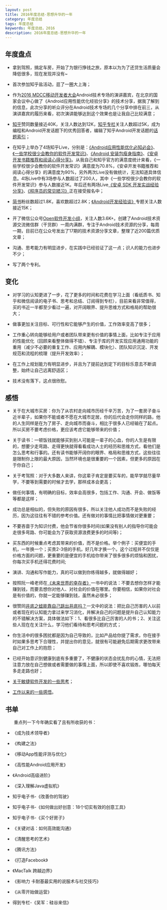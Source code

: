 ```yaml
---
layout: post
title: 2016年度总结-思想升华的一年
category: 年度总结
tags: 年度总结
keywords: 年度总结，2016
description: 2016年度总结-思想升华的一年
---
```


## 年度盘点

- 拿到驾照，搞定车房，开始了为银行挣钱之旅，原本以为为了还贷生活质量会降低很多，现在发现并没有~

- 首次参加知乎盐活动，逛了一圈大上海；

- 作为[2016 MDCC移动开发者大会](http://special.csdncms.csdn.net/MDCC2016/)Android技术专场的演讲嘉宾，在北京的国家会议中心做了《Android应用性能优化经验分享》的技术分享，据我了解到的信息，此次分享的听众评分在Android技术专场的几个分享中排在前三，从演讲嘉宾的履历来看，初次演讲能够达到这个效果也是让我自己比较满意；

- [知乎](https://www.zhihu.com/people/zhang-ming-yun-88)赞同数量接近40K，关注人数达到12K，[知乎专栏](https://zhuanlan.zhihu.com/zmywly8866)关注人数超过5K，成为编程和Android开发话题下的优秀回答者，编辑了知乎Android开发话题的[话题索引](https://www.zhihu.com/topic/19555634)；

- 在知乎上举办了4场知乎Live，分别是：[《Android应用性能优化必知必会》](https://www.zhihu.com/lives/752096265927405568)、[《一些学校很少会教你的软件开发常识》](https://www.zhihu.com/lives/756190873938558976)、[《Android 安装包瘦身指南》](https://www.zhihu.com/lives/760843947491737600)、[《安卓开发书籍推荐和阅读心得分享》](https://www.zhihu.com/lives/782603210945748992)。从我自己和知乎官方的满意度统计来看，《一些学校很少会教你的软件开发常识》满意度为70.8%，《安卓开发书籍推荐和阅读心得分享》的满意度为90%，另外两次Live没有做统计，无法知道具体信息。4场Live中有3场参与人数超过了200人，其中《一些学校很少会教你的软件开发常识》参与人数接近1K。年后还有两场Live[《安卓 SDK 开发实战经验分享》](https://www.zhihu.com/lives/789882136835391488)、[《程序员的常见陋习》](https://www.zhihu.com/lives/794242761334358016)正在接受报名中；

- [简书](http://www.jianshu.com/users/e6885381f7d4/latest_articles)粉丝数超过1.8K，喜欢数超过2.8K；[《Android开发经验谈》](http://www.jianshu.com/collection/5139d555c94d)专题关注人数接近15K；

- 开了微信公众号[Open软件开发小组](http://weixin.sogou.com/weixin?type=1&query=Open%E8%BD%AF%E4%BB%B6%E5%BC%80%E5%8F%91%E5%B0%8F%E7%BB%84&ie=utf8&_sug_=y&_sug_type_=&w=&sut=984&sst0=1482562050764&lkt=0%2C0%2C0)，关注人数3.6K+。创建了Android技术资源交流微信群（干货群）一周内满群，专注于Android技术资源的分享，每周一期，目前已在公众号发出了17期的技术资源分享文章，整理了近200篇优质文章；

- 沟通、思考能力有明显进步，在实践中已经验证了这一点；识人的能力也进步不少；

- 写了两个专利。

## 变化

- 对学习的认知更进了一步，花了更多的时间和花费在学习上面（看纸质书、知乎和微信阅读的电子书、思考和总结、订阅得到专栏），目前来看非常值得，买的书近一半都至少看过一遍，对开阔眼界、提升思维方式和格局的帮助很大；

- 做事更加关注目标、可行性和它能够产生的价值，工作效率变高了很多；

- 工作重心转向能够给用户或者团队带来更有价值的事情上面，比如专注于应用的性能优化（回顾来看整体做得不错）、专注于库的开发实现应用通用功能的重用（减少不必要的重复工作、应用内解耦、模块化）、团队知识沉淀、开发规范和流程的梳理（提升开发效率）；

- 在工作上规划能力有明显进步，并且为了提前达到定下的目标乐意去不断调整，始终让自己远离舒适区；

- 技术没有落下，这点很欣慰。

## 感悟

- 关于在大城市买房：你为了从农村走向城市历经千辛万苦，为了一套房子奋斗近半辈子，如果你不能或者不愿在大城市定居，你的后代会走你同样的路，他的人生同样是在为了房子、走向城市而奋斗，相比于很多人已经输在了起点。所以买房不要考虑价格，更应该考虑它能够带来的价值；

- 关于读书：一顿饭钱就能够买到别人可能是一辈子的心血，你的人生是有限的，想要少走弯路、走得更快就得看看成功人士的经历和思维方式，看他们是怎么思考和行事的。还有读书能够开阔你的眼界、格局和思维方式，这些往往是限制你上限的最大原因，当然环境也是很重要的一个因素，但更多的原因在于你自己；

- 关于考驾照：对于大多数人来讲，你这辈子肯定是要买车的，能早学就尽量早学，不要等到需要的时候才去学，那样成本会更高；

- 做任何事情，有明确的目标，效率会高很多，包括工作、沟通、开会、做饭等等都是这样；

- 成功总是相似的，但失败的原因有很多，所以关注他人成功而不是失败的经历，因为这往往有不错的参考价值。还有做对的事情比把事情做对更重要；

- 不要吝啬于为知识付费，他会节省你很多时间(如果没有别人的指导你可能会走很多弯路、你可能会为了获取资源浪费更多的时间等)；

- 买东西的时候重点考虑其带来的价值，而不是价格。举个例子：买便宜的手机，一年换一个；买贵2-3倍的手机，好几年才换一个。这个过程并不仅仅是价格方面的问题，更重要的是便宜的手机给你带来了很多很多的烦恼和困扰，你每次买手机还得花费时间;

- 演讲、沟通和写作能力，真的可以做到你练得越多，就做得越好；

- 按照阮一峰老师在[《未来世界的幸存者》](https://ruanyf.github.io/survivor/methodology/stuff-that-matters.html)一书中的说法：不要去想你怎样才能赚到钱，而要去想你对他人、对社会的价值在哪里。你要相信，如果你对社会是有价值的，你就一定能够赚到钱，虽然未必很多；

- 很赞同[井底之蛙能靠自己跳出井底吗？](http://mp.weixin.qq.com/s?src=3&timestamp=1482563861&ver=1&signature=hOtZrhvF7cK0yx-j4TcpAn9z6EdpM9rBKcdiLt6bRSmwp4lt2QU0KyYcA9g54PrOv9GX18mxa41jrot4gnKws9a*jQjFcQ20YAQ0*cvDjjn5*eYMKhhjbw-Ks-13idZnsDHjf0iWW3LGhRntBf0I6QsXCvWeKJGBVRC1ilmCHMA=)一文中的说法：把比自己历害的人以前或者现在的认知能力拿过来学习消化，并解决自己的问题是提升自己认知能力的不错解决方案，具体做法如下：1、看很多比自己厉害的人的书；2、关注这些人现在在关注什么，学习他们看待和思考问题的方式；

- 你生活中的很多困扰都是因为自己导致的，比如产品给你提了需求，你在接手时如果多思考下合理性，并提出你的意见，就很有可能避免后期需求更改带来自己对工作上的抱怨；

- 已经开始意识到健康到底有多重要了，不健康的状态会扰乱你的心情，无法把注意力放在自己想做或者需要做的事情上面，所以即使不喜欢锻炼，哪怕每天多走走路也好；

- [关于敏捷软件开发的一些思考](https://zhuanlan.zhihu.com/p/24417533?refer=zmywly8866)；

- [工作以来的一些感悟](https://zhuanlan.zhihu.com/p/20711335?refer=zmywly8866)。

## 书单

&emsp;&emsp;重点列一下今年确实看了且有所收获的书：

- 《成为技术领导者》

- 《构建之法》

- 《移动App性能评测与优化》

- 《高性能Android应用开发》

- 《Android高级进阶》

- 《深入理解Java虚拟机》

- 知乎电子书-《改善你的驾驶》

- 知乎电子书-《如何做出好创意：18个切实有效的创意工具》

- 知乎电子书-《买个好房子》

- 《关键对话：如何高效能沟通》

- 《清醒思考的艺术》

- 《腾讯方法》

- 《打造Facebook》

- 《MacTalk 跨越边界》

- 《影响力 卡耐基最实用的说服术与社交技巧》

- 《从零开始做运营》

- 得到专栏-《吴军：硅谷来信》
